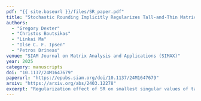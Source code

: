 ```yaml
---
pdf: "{{ site.baseurl }}/files/SR_paper.pdf"
title: "Stochastic Rounding Implicitly Regularizes Tall-and-Thin Matrices"
authors:
  - "Gregory Dexter"
  - "Christos Boutsikas"
  - "Linkai Ma"
  - "Ilse C. F. Ipsen"
  - "Petros Drineas"
venue: "SIAM Journal on Matrix Analysis and Applications (SIMAX)"
year: 2025
category: manuscripts
doi: "10.1137/24M1647679"
paperurl: "https://epubs.siam.org/doi/10.1137/24M1647679"
arxiv: "https://arxiv.org/abs/2403.12278"
excerpt: "Regularization effect of SR on smallest singular values of tall and thin matrices."
---
```


